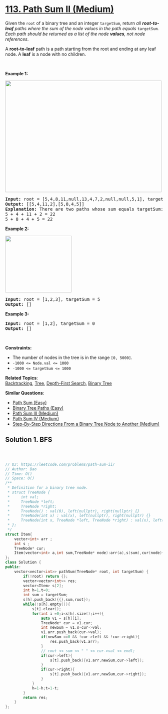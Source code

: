 # [113. Path Sum II (Medium)](https://leetcode.com/problems/path-sum-ii/)

<p>Given the <code>root</code> of a binary tree and an integer <code>targetSum</code>, return <em>all <strong>root-to-leaf</strong> paths where the sum of the node values in the path equals </em><code>targetSum</code><em>. Each path should be returned as a list of the node <strong>values</strong>, not node references</em>.</p>

<p>A <strong>root-to-leaf</strong> path is a path starting from the root and ending at any leaf node. A <strong>leaf</strong> is a node with no children.</p>

<p>&nbsp;</p>
<p><strong>Example 1:</strong></p>
<img alt="" src="https://assets.leetcode.com/uploads/2021/01/18/pathsumii1.jpg" style="width: 500px; height: 356px;">
<pre><strong>Input:</strong> root = [5,4,8,11,null,13,4,7,2,null,null,5,1], targetSum = 22
<strong>Output:</strong> [[5,4,11,2],[5,8,4,5]]
<strong>Explanation:</strong> There are two paths whose sum equals targetSum:
5 + 4 + 11 + 2 = 22
5 + 8 + 4 + 5 = 22
</pre>

<p><strong>Example 2:</strong></p>
<img alt="" src="https://assets.leetcode.com/uploads/2021/01/18/pathsum2.jpg" style="width: 212px; height: 181px;">
<pre><strong>Input:</strong> root = [1,2,3], targetSum = 5
<strong>Output:</strong> []
</pre>

<p><strong>Example 3:</strong></p>

<pre><strong>Input:</strong> root = [1,2], targetSum = 0
<strong>Output:</strong> []
</pre>

<p>&nbsp;</p>
<p><strong>Constraints:</strong></p>

<ul>
	<li>The number of nodes in the tree is in the range <code>[0, 5000]</code>.</li>
	<li><code>-1000 &lt;= Node.val &lt;= 1000</code></li>
	<li><code>-1000 &lt;= targetSum &lt;= 1000</code></li>
</ul>


**Related Topics**:  
[Backtracking](https://leetcode.com/tag/backtracking/), [Tree](https://leetcode.com/tag/tree/), [Depth-First Search](https://leetcode.com/tag/depth-first-search/), [Binary Tree](https://leetcode.com/tag/binary-tree/)

**Similar Questions**:
* [Path Sum (Easy)](https://leetcode.com/problems/path-sum/)
* [Binary Tree Paths (Easy)](https://leetcode.com/problems/binary-tree-paths/)
* [Path Sum III (Medium)](https://leetcode.com/problems/path-sum-iii/)
* [Path Sum IV (Medium)](https://leetcode.com/problems/path-sum-iv/)
* [Step-By-Step Directions From a Binary Tree Node to Another (Medium)](https://leetcode.com/problems/step-by-step-directions-from-a-binary-tree-node-to-another/)

## Solution 1. BFS

```cpp 



// OJ: https://leetcode.com/problems/path-sum-ii/
// Author: Bao
// Time: O()
// Space: O()
/**
 * Definition for a binary tree node.
 * struct TreeNode {
 *     int val;
 *     TreeNode *left;
 *     TreeNode *right;
 *     TreeNode() : val(0), left(nullptr), right(nullptr) {}
 *     TreeNode(int x) : val(x), left(nullptr), right(nullptr) {}
 *     TreeNode(int x, TreeNode *left, TreeNode *right) : val(x), left(left), right(right) {}
 * };
 */
struct Item{
    vector<int> arr ;
    int s ;
    TreeNode* cur;
    Item(vector<int> a,int sum,TreeNode* node):arr(a),s(sum),cur(node){}
};
class Solution {
public:
    vector<vector<int>> pathSum(TreeNode* root, int targetSum) {
        if(!root) return {};
        vector<vector<int>> res;
        vector<Item> s[2];
        int h=1,t=0;
        int sum = targetSum;
        s[h].push_back({{},sum,root});
        while(!s[h].empty()){
            s[t].clear();
            for(int i =0;i<s[h].size();i++){
                auto v1 = s[h][i];
                TreeNode* cur = v1.cur;
                int newSum = v1.s-cur->val;
                v1.arr.push_back(cur->val);
                if(newSum ==0 && !cur->left && !cur->right){
                    res.push_back(v1.arr);
                }
                // cout << sum << " " << cur->val << endl;
                if(cur->left){
                    s[t].push_back({v1.arr,newSum,cur->left});
                }
                if(cur->right){
                    s[t].push_back({v1.arr,newSum,cur->right});
                }
            }
            h=1-h;t=1-t;
        }
        return res;
    }
};
```